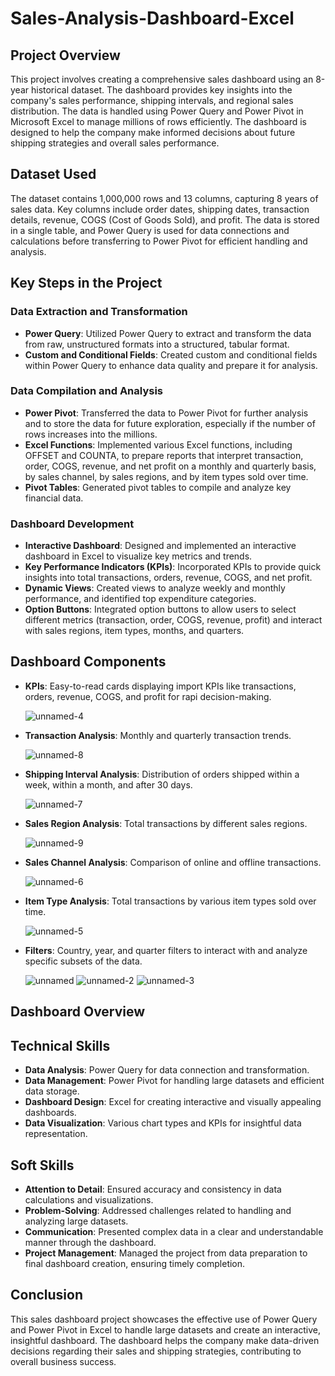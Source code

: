 # Sales-Analysis-Dashboard-Excel

## Project Overview
This project involves creating a comprehensive sales dashboard using an 8-year historical dataset. The dashboard provides key insights into the company's sales performance, shipping intervals, and regional sales distribution. The data is handled using Power Query and Power Pivot in Microsoft Excel to manage millions of rows efficiently. The dashboard is designed to help the company make informed decisions about future shipping strategies and overall sales performance.

## Dataset Used
The dataset contains 1,000,000 rows and 13 columns, capturing 8 years of sales data. Key columns include order dates, shipping dates, transaction details, revenue, COGS (Cost of Goods Sold), and profit. The data is stored in a single table, and Power Query is used for data connections and calculations before transferring to Power Pivot for efficient handling and analysis.

## Key Steps in the Project
### Data Extraction and Transformation
- **Power Query**: Utilized Power Query to extract and transform the data from raw, unstructured formats into a structured, tabular format.
- **Custom and Conditional Fields**: Created custom and conditional fields within Power Query to enhance data quality and prepare it for analysis.

### Data Compilation and Analysis
- **Power Pivot**: Transferred the data to Power Pivot for further analysis and to store the data for future exploration, especially if the number of rows increases into the millions.
- **Excel Functions**: Implemented various Excel functions, including OFFSET and COUNTA, to prepare reports that interpret transaction, order, COGS, revenue, and net profit on a monthly and quarterly basis, by sales channel, by sales regions, and by item types sold over time.
- **Pivot Tables**: Generated pivot tables to compile and analyze key financial data.

### Dashboard Development
- **Interactive Dashboard**: Designed and implemented an interactive dashboard in Excel to visualize key metrics and trends.
- **Key Performance Indicators (KPIs)**: Incorporated KPIs to provide quick insights into total transactions, orders, revenue, COGS, and net profit.
- **Dynamic Views**: Created views to analyze weekly and monthly performance, and identified top expenditure categories.
- **Option Buttons**: Integrated option buttons to allow users to select different metrics (transaction, order, COGS, revenue, profit) and interact with sales regions, item types, months, and quarters.

## Dashboard Components
- **KPIs**: Easy-to-read cards displaying import KPIs like transactions, orders, revenue, COGS, and profit for rapi decision-making.

  ![unnamed-4](https://github.com/user-attachments/assets/2a548aef-da4a-4b2c-8456-f73466d42f53)


- **Transaction Analysis**: Monthly and quarterly transaction trends.

  ![unnamed-8](https://github.com/user-attachments/assets/a1511c06-27d2-456c-9c10-129030af121d)

- **Shipping Interval Analysis**: Distribution of orders shipped within a week, within a month, and after 30 days.

  ![unnamed-7](https://github.com/user-attachments/assets/0213dee4-2bcc-480b-a631-0c53fd7c5df8)

- **Sales Region Analysis**: Total transactions by different sales regions.

  ![unnamed-9](https://github.com/user-attachments/assets/264f8ecc-ab93-411b-8e1d-0b98bc681373)

- **Sales Channel Analysis**: Comparison of online and offline transactions.

  ![unnamed-6](https://github.com/user-attachments/assets/34c926c7-f731-4877-a66f-92dd158d8eea)

- **Item Type Analysis**: Total transactions by various item types sold over time.

  ![unnamed-5](https://github.com/user-attachments/assets/2777871e-79ff-400b-a18e-b02c1ff0557d)

- **Filters**: Country, year, and quarter filters to interact with and analyze specific subsets of the data.
  
  ![unnamed](https://github.com/user-attachments/assets/94e79874-8a07-4eb8-a0ed-3cd21b8820b4) ![unnamed-2](https://github.com/user-attachments/assets/d93b5399-6858-4f2c-be0a-a9e3eeaf468b) ![unnamed-3](https://github.com/user-attachments/assets/d61542e2-c946-4603-8648-f26049572e07) 

## Dashboard Overview

  


## Technical Skills
- **Data Analysis**: Power Query for data connection and transformation.
- **Data Management**: Power Pivot for handling large datasets and efficient data storage.
- **Dashboard Design**: Excel for creating interactive and visually appealing dashboards.
- **Data Visualization**: Various chart types and KPIs for insightful data representation.

## Soft Skills
- **Attention to Detail**: Ensured accuracy and consistency in data calculations and visualizations.
- **Problem-Solving**: Addressed challenges related to handling and analyzing large datasets.
- **Communication**: Presented complex data in a clear and understandable manner through the dashboard.
- **Project Management**: Managed the project from data preparation to final dashboard creation, ensuring timely completion.

## Conclusion
This sales dashboard project showcases the effective use of Power Query and Power Pivot in Excel to handle large datasets and create an interactive, insightful dashboard. The dashboard helps the company make data-driven decisions regarding their sales and shipping strategies, contributing to overall business success.

